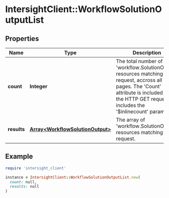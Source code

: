 # IntersightClient::WorkflowSolutionOutputList

## Properties

| Name | Type | Description | Notes |
| ---- | ---- | ----------- | ----- |
| **count** | **Integer** | The total number of &#39;workflow.SolutionOutput&#39; resources matching the request, accross all pages. The &#39;Count&#39; attribute is included when the HTTP GET request includes the &#39;$inlinecount&#39; parameter. | [optional] |
| **results** | [**Array&lt;WorkflowSolutionOutput&gt;**](WorkflowSolutionOutput.md) | The array of &#39;workflow.SolutionOutput&#39; resources matching the request. | [optional] |

## Example

```ruby
require 'intersight_client'

instance = IntersightClient::WorkflowSolutionOutputList.new(
  count: null,
  results: null
)
```

